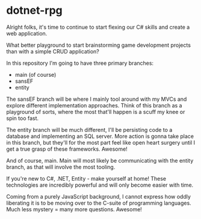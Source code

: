 # dotnet-rpg

Alright folks, it's time to continue to start flexing our C# skills and create a web application.

What better playground to start brainstorming game development projects than with a simple CRUD application?

In this repository I'm going to have three primary branches:
<ul>
    <li>main (of course)</li>
    <li>sansEF</li>
    <li>entity</li>
</ul>

The sansEF branch will be where I mainly tool around with my MVCs and explore different implementation approaches.
Think of this branch as a playground of sorts, where the most that'll happen is a scuff my knee or spin too fast.

The entity branch will be much different, I'll be persisting code to a database and implementing an SQL server.
More action is gonna take place in this branch, but they'll for the most part feel like open heart surgery until I get a true grasp of these frameworks. Awesome!

And of course, main. Main will most likely be communicating with the entity branch, as that will involve the most tooling.

If you're new to C#, .NET, Entity - make yourself at home! These technologies are incredibly powerful and will only become easier with time.

Coming from a purely JavaScript background, I cannot express how oddly liberating it is to be moving over to the C-suite of programming languages. Much less mystery = many more questions. Awesome!